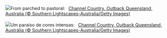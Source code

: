 ![](https://www.bing.com/th?id=OHR.ChannelOutback_EN-GB6512449937_UHD.jpg&w=1000)From parched to pastoral:&nbsp;&ensp;[Channel Country, Outback Queensland, Australia (© Southern Lightscapes-Australia/Getty Images)](https://www.bing.com/th?id=OHR.ChannelOutback_EN-GB6512449937_UHD.jpg)
<br><br/>
![](https://www.bing.com/th?id=OHR.ChannelOutback_PT-BR0542625781_UHD.jpg&w=1000)Um paraíso de cores intensas:&nbsp;&ensp;[Channel Country, Outback Queensland, Austrália (© Southern Lightscapes-Australia/Getty Images)](https://www.bing.com/th?id=OHR.ChannelOutback_PT-BR0542625781_UHD.jpg)
<br><br/>
